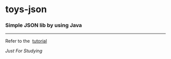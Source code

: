 # toys-json

<h3> Simple JSON lib by using Java </h3>

<hr/>
<p>Refer to the &nbsp<a href="https://zhuanlan.zhihu.com/p/22460835">tutorial</a></p>

<i>Just For Studying</i>
